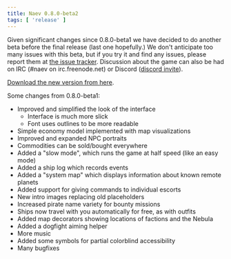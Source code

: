 ```yaml
---
title: Naev 0.8.0-beta2
tags: [ 'release' ]
---
```


Given significant changes since 0.8.0-beta1 we have decided to do another beta
before the final release (last one hopefully.) We don't anticipate too many
issues with this beta, but if you try it and find any issues, please report
them at [the issue tracker](https://github.com/naev/naev/issues). Discussion
about the game can also be had on IRC (#naev on irc.freenode.net) or Discord
([discord invite](https://discord.com/invite/nd2M5BR)).

[Download the new version from here](https://github.com/naev/naev/releases/tag/v0.8.0-beta.2).

Some changes from 0.8.0-beta1:

* Improved and simplified the look of the interface
   * Interface is much more slick
   * Font uses outlines to be more readable
* Simple economy model implemented with map visualizations
* Improved and expanded NPC portraits
* Commodities can be sold/bought everywhere
* Added a "slow mode", which runs the game at half speed (like an easy mode)
* Added a ship log which records events
* Added a "system map" which displays information about known remote planets
* Added support for giving commands to individual escorts
* New intro images replacing old placeholders
* Increased pirate name variety for bounty missions
* Ships now travel with you automatically for free, as with outfits
* Added map decorators showing locations of factions and the Nebula
* Added a dogfight aiming helper
* More music
* Added some symbols for partial colorblind accessibility
* Many bugfixes
